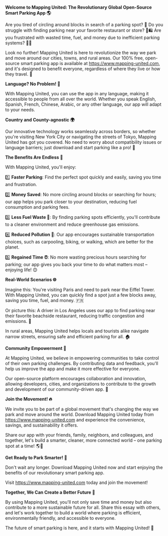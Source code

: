 **Welcome to Mapping United: The Revolutionary Global Open-Source Smart Parking App 🌎**

Are you tired of circling around blocks in search of a parking spot? 🚗 Do you struggle with finding parking near your favorite restaurant or store? 🍴🛍️ Are you frustrated with wasted time, fuel, and money due to inefficient parking systems? 💸💨

Look no further! Mapping United is here to revolutionize the way we park and move around our cities, towns, and rural areas. Our 100% free, open-source smart parking app is available at https://www.mapping-united.com, and it's designed to benefit everyone, regardless of where they live or how they travel. 🌟

**Language? No Problem! 💬**

With Mapping United, you can use the app in any language, making it accessible to people from all over the world. Whether you speak English, Spanish, French, Chinese, Arabic, or any other language, our app will adapt to your needs.

**Country and County-agnostic 🌍**

Our innovative technology works seamlessly across borders, so whether you're visiting New York City or navigating the streets of Tokyo, Mapping United has got you covered. No need to worry about compatibility issues or language barriers; just download and start parking like a pro! 🚗

**The Benefits Are Endless 🤩**

With Mapping United, you'll enjoy:

1️⃣ **Faster Parking**: Find the perfect spot quickly and easily, saving you time and frustration.

2️⃣ **Money Saved**: No more circling around blocks or searching for hours; our app helps you park closer to your destination, reducing fuel consumption and parking fees.

3️⃣ **Less Fuel Waste 💨**: By finding parking spots efficiently, you'll contribute to a cleaner environment and reduce greenhouse gas emissions.

4️⃣ **Reduced Pollution 🌿**: Our app encourages sustainable transportation choices, such as carpooling, biking, or walking, which are better for the planet.

5️⃣ **Regained Time ⏰**: No more wasting precious hours searching for parking; our app gives you back your time to do what matters most – enjoying life! 😊

**Real-World Scenarios 🌐**

Imagine this: You're visiting Paris and need to park near the Eiffel Tower. With Mapping United, you can quickly find a spot just a few blocks away, saving you time, fuel, and money. 🇫🇷

Or picture this: A driver in Los Angeles uses our app to find parking near their favorite beachside restaurant, reducing traffic congestion and emissions. 🌴

In rural areas, Mapping United helps locals and tourists alike navigate narrow streets, ensuring safe and efficient parking for all. 🏠

**Community Empowerment 💪**

At Mapping United, we believe in empowering communities to take control of their own parking challenges. By contributing data and feedback, you'll help us improve the app and make it more effective for everyone.

Our open-source platform encourages collaboration and innovation, allowing developers, cities, and organizations to contribute to the growth and development of our community-driven app. 🤝

**Join the Movement! 🔥**

We invite you to be part of a global movement that's changing the way we park and move around the world. Download Mapping United today from https://www.mapping-united.com and experience the convenience, savings, and sustainability it offers.

Share our app with your friends, family, neighbors, and colleagues, and together, let's build a smarter, cleaner, more connected world – one parking spot at a time! 🌎💖

**Get Ready to Park Smarter! 🚗**

Don't wait any longer. Download Mapping United now and start enjoying the benefits of our revolutionary smart parking app.

Visit https://www.mapping-united.com today and join the movement!

**Together, We Can Create a Better Future 🔮**

By using Mapping United, you'll not only save time and money but also contribute to a more sustainable future for all. Share this essay with others, and let's work together to build a world where parking is efficient, environmentally friendly, and accessible to everyone.

The future of smart parking is here, and it starts with Mapping United! 🚀